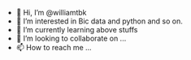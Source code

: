 - 👋 Hi, I’m @williamtbk
- 👀 I’m interested in Bic data and python and so on.
- 🌱 I’m currently learning above stuffs
- 💞️ I’m looking to collaborate on ...
- 📫 How to reach me ...

<!---
williamtbk/williamtbk is a ✨ special ✨ repository because its `README.md` (this file) appears on your GitHub profile.
You can click the Preview link to take a look at your changes.
--->
